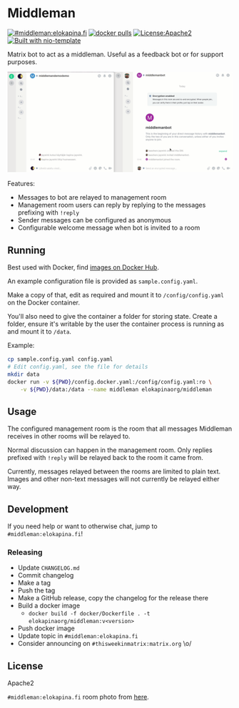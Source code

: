 # Middleman 

[![#middleman:elokapina.fi](https://img.shields.io/matrix/middleman:elokapina.fi.svg?label=%23middleman%3Aelokapina.fi&server_fqdn=matrix.elokapina.fi)](https://matrix.to/#/#middleman:elokapina.fi) [![docker pulls](https://badgen.net/docker/pulls/elokapinaorg/middleman)](https://hub.docker.com/r/elokapinaorg/middleman) [![License:Apache2](https://img.shields.io/badge/License-Apache%202.0-blue.svg)](https://opensource.org/licenses/Apache-2.0) [![Built with nio-template](https://img.shields.io/badge/built%20with-nio--template-brightgreen)](https://github.com/anoadragon453/nio-template)

Matrix bot to act as a middleman. Useful as a feedback bot or for support purposes.

![](./demo.gif)

Features:

* Messages to bot are relayed to management room
* Management room users can reply by replying to the messages prefixing with `!reply`
* Sender messages can be configured as anonymous
* Configurable welcome message when bot is invited to a room

## Running

Best used with Docker, find [images on Docker Hub](https://hub.docker.com/r/elokapinaorg/middleman).

An example configuration file is provided as `sample.config.yaml`.

Make a copy of that, edit as required and mount it to `/config/config.yaml` on the Docker container.

You'll also need to give the container a folder for storing state. Create a folder, ensure
it's writable by the user the container process is running as and mount it to `/data`.

Example:

```bash
cp sample.config.yaml config.yaml
# Edit config.yaml, see the file for details
mkdir data
docker run -v ${PWD}/config.docker.yaml:/config/config.yaml:ro \
    -v ${PWD}/data:/data --name middleman elokapinaorg/middleman
```

## Usage

The configured management room is the room that all messages Middleman receives in other rooms 
will be relayed to.

Normal discussion can happen in the management room. Only replies prefixed with `!reply` will be relayed
back to the room it came from.

Currently, messages relayed between the rooms are limited to plain text. Images and
other non-text messages will not currently be relayed either way.

## Development

If you need help or want to otherwise chat, jump to `#middleman:elokapina.fi`!

### Releasing

* Update `CHANGELOG.md`
* Commit changelog
* Make a tag
* Push the tag
* Make a GitHub release, copy the changelog for the release there
* Build a docker image
  * `docker build -f docker/Dockerfile . -t elokapinaorg/middleman:v<version>`
* Push docker image
* Update topic in `#middleman:elokapina.fi`
* Consider announcing on `#thisweekinmatrix:matrix.org` \o/

## License

Apache2

`#middleman:elokapina.fi` room photo from [here](https://unsplash.com/photos/pi9W2dWDdak).
